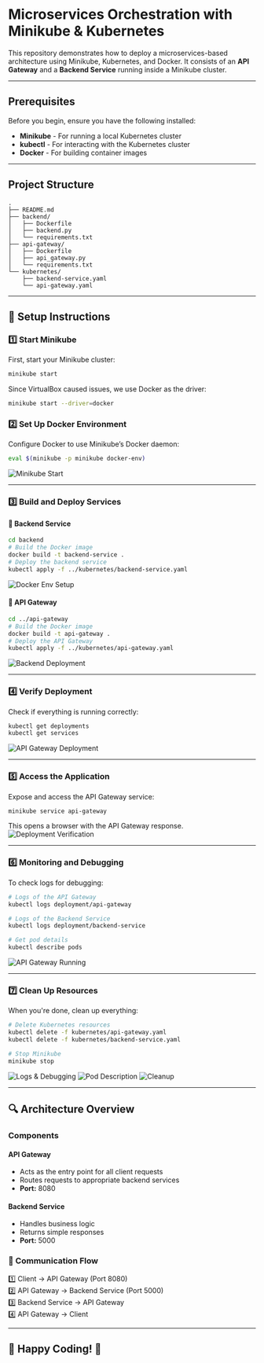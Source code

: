 # Microservices Orchestration with Minikube & Kubernetes

This repository demonstrates how to deploy a microservices-based architecture using Minikube, Kubernetes, and Docker. It consists of an **API Gateway** and a **Backend Service** running inside a Minikube cluster.

---

## Prerequisites
Before you begin, ensure you have the following installed:
- **Minikube** - For running a local Kubernetes cluster
- **kubectl** - For interacting with the Kubernetes cluster
- **Docker** - For building container images

---

## Project Structure
```
.
├── README.md
├── backend/
│   ├── Dockerfile
│   ├── backend.py
│   └── requirements.txt
├── api-gateway/
│   ├── Dockerfile
│   ├── api_gateway.py
│   └── requirements.txt
└── kubernetes/
    ├── backend-service.yaml
    └── api-gateway.yaml
```

---

## 🚀 Setup Instructions

### 1️⃣ Start Minikube
First, start your Minikube cluster:
```sh
minikube start
```
Since VirtualBox caused issues, we use Docker as the driver:
```sh
minikube start --driver=docker
```
### 2️⃣ Set Up Docker Environment
Configure Docker to use Minikube’s Docker daemon:
```sh
eval $(minikube -p minikube docker-env)
```
![Minikube Start](ss_1.png)

---

### 3️⃣ Build and Deploy Services

#### 🔹 Backend Service
```sh
cd backend
# Build the Docker image
docker build -t backend-service .
# Deploy the backend service
kubectl apply -f ../kubernetes/backend-service.yaml
```
![Docker Env Setup](ss_2.png)

#### 🔹 API Gateway
```sh
cd ../api-gateway
# Build the Docker image
docker build -t api-gateway .
# Deploy the API Gateway
kubectl apply -f ../kubernetes/api-gateway.yaml
```
![Backend Deployment](ss_3.png)

---

### 4️⃣ Verify Deployment
Check if everything is running correctly:
```sh
kubectl get deployments
kubectl get services
```
![API Gateway Deployment](ss_4.png)

---

### 5️⃣ Access the Application
Expose and access the API Gateway service:
```sh
minikube service api-gateway
```
This opens a browser with the API Gateway response.
![Deployment Verification](ss_5.png)

---

### 6️⃣ Monitoring and Debugging
To check logs for debugging:
```sh
# Logs of the API Gateway
kubectl logs deployment/api-gateway

# Logs of the Backend Service
kubectl logs deployment/backend-service

# Get pod details
kubectl describe pods
```
![API Gateway Running](ss_6.png)

---

### 7️⃣ Clean Up Resources
When you're done, clean up everything:
```sh
# Delete Kubernetes resources
kubectl delete -f kubernetes/api-gateway.yaml
kubectl delete -f kubernetes/backend-service.yaml

# Stop Minikube
minikube stop
```
![Logs & Debugging](ss_7.png)
![Pod Description](ss_8.png)
![Cleanup](ss_9.png)

---

## 🔍 Architecture Overview
### Components
#### **API Gateway**
- Acts as the entry point for all client requests
- Routes requests to appropriate backend services
- **Port:** 8080

#### **Backend Service**
- Handles business logic
- Returns simple responses
- **Port:** 5000

### 🔁 Communication Flow
1️⃣ Client → API Gateway (Port 8080)  
2️⃣ API Gateway → Backend Service (Port 5000)  
3️⃣ Backend Service → API Gateway  
4️⃣ API Gateway → Client  

---

## 🎉 Happy Coding! 🚀

